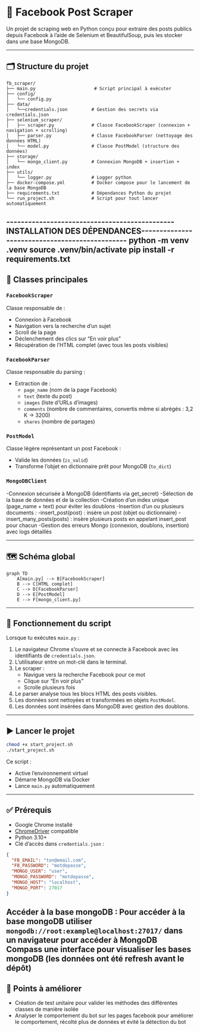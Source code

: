 
# 📘 Facebook Post Scraper

Un projet de scraping web en Python conçu pour extraire des posts publics depuis Facebook à l’aide de Selenium et BeautifulSoup, puis les stocker dans une base MongoDB.

---

## 🗂️ Structure du projet

```
fb_scraper/
├── main.py                      # Script principal à exécuter
├── config/
│   └── config.py
├── data/
│   └──credentials.json         # Gestion des secrets via credentials.json
├── selenium_scraper/
│   ├── scraper.py              # Classe FacebookScraper (connexion + navigation + scrolling)
│   ├── parser.py               # Classe FacebookParser (nettoyage des données HTML)
│   └── model.py                # Classe PostModel (structure des données)
├── storage/
│   └── mongo_client.py         # Connexion MongoDB + insertion + index
├── utils/
│   └── logger.py               # Logger python
├── docker-compose.yml          # Docker compose pour le lancement de la base MongoDB
├── requirements.txt            # Dépendances Python du projet
└── run_project.sh              # Script pour tout lancer automatiquement
```
----------------------------------------------INSTALLATION DES DÉPENDANCES-----------------------------------------------
python -m venv .venv
source .venv/bin/activate
pip install -r requirements.txt
---

## 🧠 Classes principales

### `FacebookScraper`

Classe responsable de :
- Connexion à Facebook
- Navigation vers la recherche d’un sujet
- Scroll de la page
- Déclenchement des clics sur “En voir plus”
- Récupération de l’HTML complet (avec tous les posts visibles)

### `FacebookParser`

Classe responsable du parsing :
- Extraction de :
  - `page_name` (nom de la page Facebook)
  - `text` (texte du post)
  - `images` (liste d’URLs d’images)
  - `comments` (nombre de commentaires, convertis même si abrégés : 3,2 K → 3200)
  - `shares` (nombre de partages)

### `PostModel`

Classe légère représentant un post Facebook :
- Valide les données (`is_valid`)
- Transforme l’objet en dictionnaire prêt pour MongoDB (`to_dict`)

### `MongoDBClient`
  -Connexion sécurisée à MongoDB (identifiants via get_secret)
  -Sélection de la base de données et de la collection
  -Création d’un index unique (page_name + text) pour éviter les doublons
  -Insertion d’un ou plusieurs documents :
  -insert_post(post) : insère un post (objet ou dictionnaire)
  -insert_many_posts(posts) : insère plusieurs posts en appelant insert_post pour chacun
  -Gestion des erreurs Mongo (connexion, doublons, insertion) avec logs détaillés

---

## 🗺️ Schéma global

```mermaid
graph TD
    A[main.py] --> B[FacebookScraper]
    B --> C[HTML complet]
    C --> D[FacebookParser]
    D --> E[PostModel]
    E --> F[mongo_client.py]
```

---

## 🔁 Fonctionnement du script

Lorsque tu exécutes `main.py` :

1. Le navigateur Chrome s’ouvre et se connecte à Facebook avec les identifiants de `credentials.json`.
2. L’utilisateur entre un mot-clé dans le terminal.
3. Le scraper :
   - Navigue vers la recherche Facebook pour ce mot
   - Clique sur “En voir plus”
   - Scrolle plusieurs fois
4. Le parser analyse tous les blocs HTML des posts visibles.
5. Les données sont nettoyées et transformées en objets `PostModel`.
6. Les données sont insérées dans MongoDB avec gestion des doublons.

---

## ▶️ Lancer le projet

```bash
chmod +x start_project.sh
./start_project.sh
```

Ce script :
- Active l’environnement virtuel
- Démarre MongoDB via Docker
- Lance `main.py` automatiquement

---

## ✅ Prérequis

- Google Chrome installé
- [ChromeDriver](https://chromedriver.chromium.org/downloads) compatible
- Python 3.10+
- Clé d’accès dans `credentials.json` :
```json
{
  "FB_EMAIL": "ton@email.com",
  "FB_PASSWORD": "motdepasse",
  "MONGO_USER": "user",
  "MONGO_PASSWORD": "motdepasse",
  "MONGO_HOST": "localhost",
  "MONGO_PORT": 27017
}
```
Accéder à la base mongoDB :
  Pour accéder à la base mongoDB utiliser `mongodb://root:example@localhost:27017/` dans un navigateur pour accéder à MongoDB Compass une interface pour visualiser les bases mongoDB (les données ont été refresh avant le dépôt)
---
## 📌 Points à améliorer
- Création de test unitaire pour valider les méthodes des différentes classes de manière isolée
- Analyser le comportement du bot sur les pages facebook pour améliorer le comportement, récolté plus de données et évité la détection du bot
